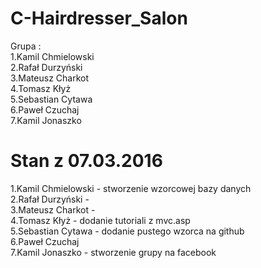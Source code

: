 # C-Hairdresser_Salon</br>
 Grupa :</br>
1.Kamil Chmielowski</br>
2.Rafał Durzyński</br>
3.Mateusz Charkot</br>
4.Tomasz Kłyż</br>
5.Sebastian Cytawa</br>
6.Paweł Czuchaj</br>
7.Kamil Jonaszko</br>

<h1>Stan z 07.03.2016</h1>
1.Kamil Chmielowski - stworzenie wzorcowej bazy danych </br>
2.Rafał Durzyński -</br>
3.Mateusz Charkot -</br>
4.Tomasz Kłyż - dodanie tutoriali z mvc.asp</br>
5.Sebastian Cytawa - dodanie pustego wzorca na github</br>
6.Paweł Czuchaj</br>
7.Kamil Jonaszko - stworzenie grupy na facebook</br>
